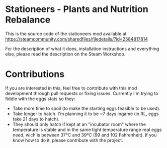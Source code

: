 # Stationeers - Plants and Nutrition Rebalance

This is the source code of the stationeers mod available at https://steamcommunity.com/sharedfiles/filedetails/?id=2584817814 

For the description of what it does, installation instructions and everything else, please read the description on the Steam Workshop.

# Contributions
If you are interested in this, feel free to contribute with this mod development through pull requests or fixing issues.
Currently i'm trying to fiddle with the eggs stats so they:
* Take more time to spoil (to make the starting eggs feasible to be used).
* Take longer to hatch. I'm planning it to be ~7 days ingame (in RL, eggs take 21 days to hatch).
* They should only hatch if kept at an "incubator room" where the temperature is stable and in the same tight temperature range real eggs need, wich is between 37°C and 39°C (99 and 102 Fahrenheit).
If you know how to do it, please contribute with the project.
